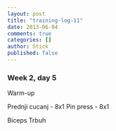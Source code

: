```yaml
---
layout: post
title: "training-log-11"
date: 2013-06-04
comments: true
categories: []
author: Stick
published: false
---
```


### Week 2, day 5

Warm-up

Prednji cucanj - 8x1
Pin press - 8x1

Biceps
Trbuh
